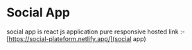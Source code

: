 # Social App
social app is react js application pure responsive
hosted link :- [https://social-plateform.netlify.app/](social app)
